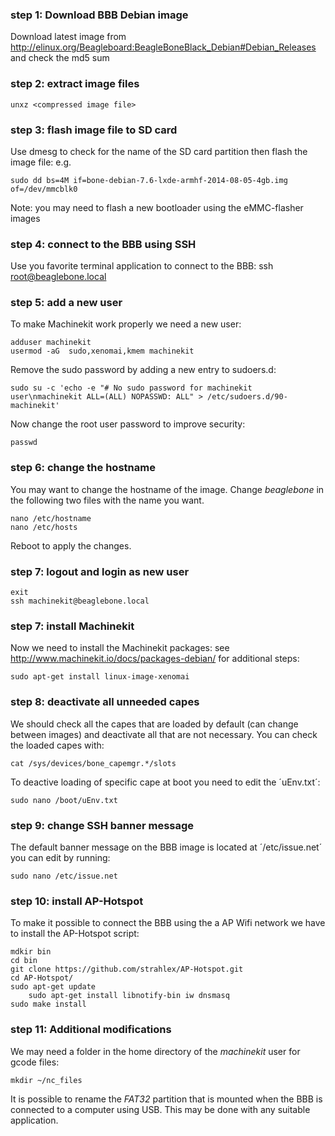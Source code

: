 ### step 1: Download BBB Debian image
Download latest image from http://elinux.org/Beagleboard:BeagleBoneBlack_Debian#Debian_Releases
and check the md5 sum

### step 2: extract image files
	unxz <compressed image file>

### step 3: flash image file to SD card
Use dmesg to check for the name of the SD card partition then flash 
the image file:
e.g.

	sudo dd bs=4M if=bone-debian-7.6-lxde-armhf-2014-08-05-4gb.img of=/dev/mmcblk0

Note: you may need to flash a new bootloader using the eMMC-flasher 
images

### step 4: connect to the BBB using SSH
Use you favorite terminal application to connect to the BBB:
	ssh root@beaglebone.local

### step 5: add a new user
To make Machinekit work properly we need a new user:

	adduser machinekit
	usermod -aG  sudo,xenomai,kmem machinekit

Remove the sudo password by adding a new entry to sudoers.d:

	sudo su -c 'echo -e "# No sudo password for machinekit user\nmachinekit ALL=(ALL) NOPASSWD: ALL" > /etc/sudoers.d/90-machinekit'

Now change the root user password to improve security:

	passwd

### step 6: change the hostname
You may want to change the hostname of the image. Change *beaglebone* 
in the following two files with the name you want.

	nano /etc/hostname
	nano /etc/hosts

Reboot to apply the changes.

### step 7: logout and login as new user

	exit
	ssh machinekit@beaglebone.local

### step 7: install Machinekit
Now we need to install the Machinekit packages:
see http://www.machinekit.io/docs/packages-debian/ for additional steps:

	sudo apt-get install linux-image-xenomai

### step 8: deactivate all unneeded capes
We should check all the capes that are loaded by default (can change 
between images) and deactivate all that are not necessary. You 
can check the loaded capes with:

	cat /sys/devices/bone_capemgr.*/slots

To deactive loading of specific cape at boot you need to edit the 
´uEnv.txt´:

	sudo nano /boot/uEnv.txt

### step 9: change SSH banner message
The default banner message on the BBB image is located at 
´/etc/issue.net´ you can edit by running:

	sudo nano /etc/issue.net

### step 10: install AP-Hotspot
To make it possible to connect the BBB using the a AP Wifi network 
we have to install the AP-Hotspot script:

	mdkir bin
	cd bin
	git clone https://github.com/strahlex/AP-Hotspot.git
	cd AP-Hotspot/
	sudo apt-get update
        sudo apt-get install libnotify-bin iw dnsmasq
	sudo make install

### step 11: Additional modifications
We may need a folder in the home directory of the *machinekit* user for 
gcode files:

	mkdir ~/nc_files

It is possible to rename the *FAT32* partition that is mounted when the 
BBB is connected to a computer using USB. This may be done with any 
suitable application.
